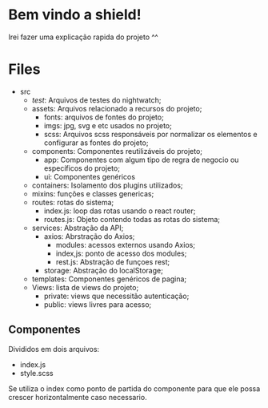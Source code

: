 # Bem vindo a shield!

Irei fazer uma explicação rapida do projeto ^^ 


# Files

- src
  - _test_: Arquivos de testes do nightwatch;
  - assets: Arquivos relacionado a recursos do projeto;
    -   fonts: arquivos de fontes do projeto;
    -  imgs: jpg, svg e etc usados no projeto;
    -  scss: Arquivos scss responsáveis por normalizar os elementos e configurar as fontes do projeto;
   -  components: Componentes reutilizáveis do projeto;
      -  app: Componentes com algum tipo de regra de negocio ou específicos do projeto;
      - ui: Componentes genéricos
     - containers: Isolamento dos plugins utilizados;
     - mixins: funções e classes genericas;
     - routes: rotas do sistema;
       - index.js: loop das rotas usando o react router;
       - routes.js: Objeto contendo todas as rotas do sistema;
     - services: Abstração da API;
       -   axios: Abrstração do Axios;
           -  modules: acessos externos usando Axios;
           -  index,js: ponto de acesso dos modules;
           -  rest.js: Abstração de funçoes rest;
       -   storage: Abstração do localStorage;
     -  templates: Componentes genéricos de pagina;
     -  Views: lista de views do projeto;
	     - private: views que necessitão autenticação;
	     - public: views livres para acesso;

## Componentes

Divididos em dois arquivos:
-  index.js
- style.scss

Se utiliza o index como ponto de partida do componente para que ele possa crescer horizontalmente caso necessario.
